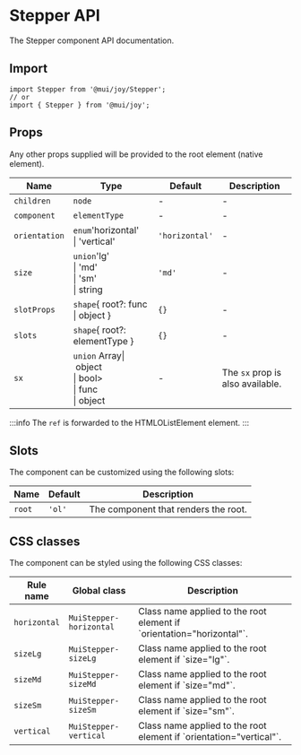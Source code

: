 # Stepper API

The Stepper component API documentation.

## Import

```
import Stepper from '@mui/joy/Stepper';
// or
import { Stepper } from '@mui/joy';
```

## Props

Any other props supplied will be provided to the root element (native element).

| Name | Type | Default | Description |
| --- | --- | --- | --- |
| `children` | `node` | - | - |
| `component` | `elementType` | - | - |
| `orientation` | `enum`'horizontal'<br>\| 'vertical' | `'horizontal'` | - |
| `size` | `union`'lg'<br>\| 'md'<br>\| 'sm'<br>\| string | `'md'` | - |
| `slotProps` | `shape`{ root?: func<br>\| object } | `{}` | - |
| `slots` | `shape`{ root?: elementType } | `{}` | - |
| `sx` | `union` Array\| object<br>\| bool><br>\| func<br>\| object | - | The `sx` prop is also available. |

:::info
The `ref` is forwarded to the HTMLOListElement element.
:::

## Slots

The component can be customized using the following slots:

| Name | Default | Description |
| --- | --- | --- |
| `root` | `'ol'` | The component that renders the root. |

## CSS classes

The component can be styled using the following CSS classes:

| Rule name | Global class | Description |
| --- | --- | --- |
| `horizontal` | `MuiStepper-horizontal` | Class name applied to the root element if \`orientation="horizontal"\`. |
| `sizeLg` | `MuiStepper-sizeLg` | Class name applied to the root element if \`size="lg"\`. |
| `sizeMd` | `MuiStepper-sizeMd` | Class name applied to the root element if \`size="md"\`. |
| `sizeSm` | `MuiStepper-sizeSm` | Class name applied to the root element if \`size="sm"\`. |
| `vertical` | `MuiStepper-vertical` | Class name applied to the root element if \`orientation="vertical"\`. |